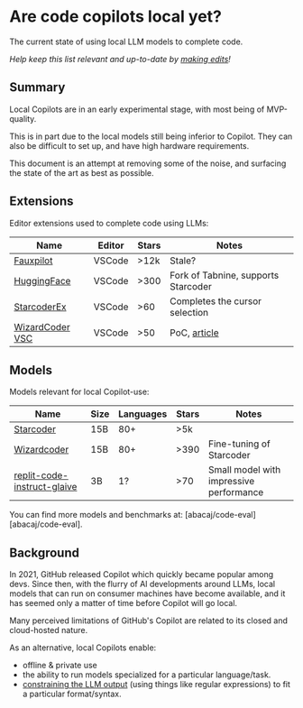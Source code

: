 # Are code copilots local yet?

The current state of using local LLM models to complete code.

*Help keep this list relevant and up-to-date by [making edits](https://github.com/ErikBjare/are-copilots-local-yet/edit/master/README.md)!*


## Summary

Local Copilots are in an early experimental stage, with most being of MVP-quality.

This is in part due to the local models still being inferior to Copilot. They can also be difficult to set up, and have high hardware requirements. 

This document is an attempt at removing some of the noise, and surfacing the state of the art as best as possible.


## Extensions

Editor extensions used to complete code using LLMs:

| Name        | Editor | Stars | Notes   |
|-------------|--------|-------|---------|
| [Fauxpilot][fauxpilot]   | VSCode | >12k  | Stale?  |
| [HuggingFace][hf-vscode] | VSCode | >300  | Fork of Tabnine, supports Starcoder |
| [StarcoderEx][sc-ex] | VSCode | >60   | Completes the cursor selection |
| [WizardCoder VSC][wc-vsc] | VSCode | >50   | PoC, [article][wc-vsc-blog] |

[fauxpilot]: https://github.com/fauxpilot/fauxpilot
[hf-vscode]: https://github.com/huggingface/huggingface-vscode
[sc-ex]: https://github.com/Lisoveliy/StarCoderEx
[wc-vsc]: https://github.com/mzbac/wizardCoder-vsc
[wc-vsc-blog]: https://medium.com/@anchen.li/build-your-own-copliot-using-open-source-llm-ff9da556cb09

## Models

Models relevant for local Copilot-use:

| Name        | Size | Languages | Stars | Notes |
|-------------|------|-----------|-------|-------|
| [Starcoder][starcoder]   | 15B | 80+       | >5k   |
| [Wizardcoder][wc-v1] | 15B | 80+     | >390 | Fine-tuning of Starcoder
| [replit-code-instruct-glaive][replit-glaive] | 3B | 1? | >70 | Small model with impressive performance

[starcoder]: https://github.com/bigcode-project/starcoder
[wc-v1]: https://huggingface.co/WizardLM/WizardCoder-15B-V1.0
[replit-glaive]: https://huggingface.co/sahil2801/replit-code-instruct-glaive
[code-eval]:https://github.com/abacaj/code-eval

You can find more models and benchmarks at: [abacaj/code-eval][abacaj/code-eval].

## Background

In 2021, GitHub released Copilot which quickly became popular among devs. Since then, with the flurry of AI developments around LLMs, local models that can run on consumer machines have become available, and it has seemed only a matter of time before Copilot will go local.

Many perceived limitations of GitHub's Copilot are related to its closed and cloud-hosted nature. 

As an alternative, local Copilots enable:

- offline & private use
- the ability to run models specialized for a particular language/task.
- [constraining the LLM output](https://twitter.com/ErikBjare/status/1656731582001020928) (using things like regular expressions) to fit a particular format/syntax.
